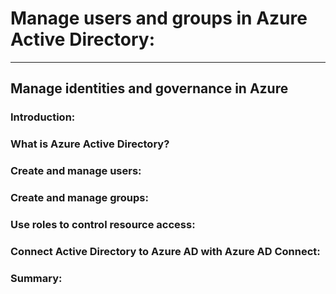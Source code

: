 # Manage users and groups in Azure Active Directory: 

___

## Manage identities and governance in Azure

### Introduction: 

### What is Azure Active Directory? 

### Create and manage users:

### Create and manage groups: 

### Use roles to control resource access: 

### Connect Active Directory to Azure AD with Azure AD Connect: 

### Summary: 